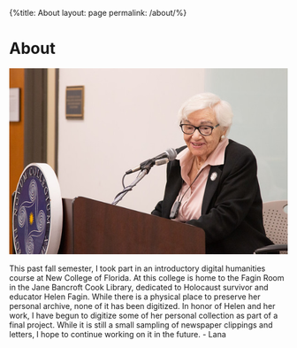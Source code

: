 {%title: About
layout: page
permalink: /about/%}


# About 

![alt text](https://github.com/lana-m-G/Fagin-collection/blob/master/objects/images/fagin_about.jpg "Helen Fagin at Jane Bancroft Cook Library")

This past fall semester, I took part in an introductory digital humanities course at New College of Florida.
At this college is home to the Fagin Room in the Jane Bancroft Cook Library, dedicated to Holocaust survivor and educator Helen Fagin. While there is a physical place to preserve her personal archive, none of it has been digitized. In honor of Helen and her work, I have begun to digitize some of her personal collection as part of a final project. While it is still a small sampling of newspaper clippings 
and letters, I hope to continue working on it in the future. -	Lana


